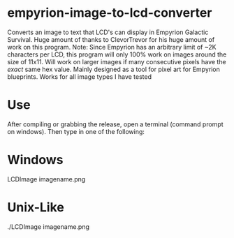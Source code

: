 # empyrion-image-to-lcd-converter
Converts an image to text that LCD's can display in Empyrion Galactic Survival. Huge amount of thanks to ClevorTrevor for his huge amount of work on this program.
Note: Since Empyrion has an arbitrary limit of ~2K characters per LCD, this program will only 100% work on images around the size of 11x11. Will work on larger images if many consecutive pixels have the *exact* same hex value. Mainly designed as a tool for pixel art for Empyrion blueprints. Works for all image types I have tested

# Use
After compiling or grabbing the release, open a terminal (command prompt on windows). Then type in one of the following: 

# Windows
LCDImage imagename.png

# Unix-Like
./LCDImage imagename.png
